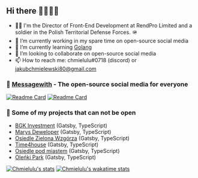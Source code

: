 
## Hi there 👋🤩🙄🎉
- 🧑‍💻 I'm the Director of Front-End Development at RendPro Limited and a soldier in the Polish Territorial Defense Forces. 🪖
- 🔭 I’m currently working in my spare time on open-source social media
- 🌱 I’m currently learning [Golang](https://go.dev/)
- 👯 I’m looking to collaborate on open-source social media
- 📫 How to reach me: chmielulu#0718 (discord) or jakubchmielewski80@gmail.com

### 💬 [Messagewith](https://github.com/messagewith) - The open-source social media for everyone
[![Readme Card](https://github-readme-stats.vercel.app/api/pin/?username=messagewith&repo=web-application&theme=radical)](https://github.com/messagewith/web-application)
[![Readme Card](https://github-readme-stats.vercel.app/api/pin/?username=messagewith&repo=server&theme=radical)](https://github.com/messagewith/server)


### 🔐 Some of my projects that can not be open
- [BGK Investment](https://bgkinvestment.pl/) (Gatsby, TypeScript)
- [Marys Deweloper](https://marysdeweloper.pl/) (Gatsby, TypeScript)
- [Osiedle Zielona Wzgórza](https://osiedlemlawa.pl/) (Gatsby, TypeScript)
- [Time4house](https://time4house.com/) (Gatsby, TypeScript)
- [Osiedle pod miastem](https://osiedlepodmiastem.pl/) (Gatsby, TypeScript)
- [Oleńki Park](https://olenkipark.pl/) (Gatsby, TypeScript)

[![Chmielulu's stats](https://github-readme-stats.vercel.app/api?username=chmielulu&show_icons=true&theme=dark)](https://github.com/chmielulu)
[![Chmielulu's wakatime stats](https://github-readme-stats.vercel.app/api/wakatime?username=jakubchmielewski80@gmail.com)](https://github.com/anuraghazra/github-readme-stats)
